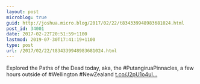 ```yaml
---
layout: post
microblog: true
guid: http://joshua.micro.blog/2017/02/22/t834339948983681024.html
post_id: 34001
date: 2017-02-22T20:51:59+1100
lastmod: 2019-07-30T17:41:19+1100
type: post
url: /2017/02/22/t834339948983681024.html
---
```

Explored the Paths of the Dead today, aka, the #PutangiruaPinnacles, a few hours outside of #Wellington #NewZealand [t.co/J2pU1o4uI...](https://t.co/J2pU1o4uI5)

